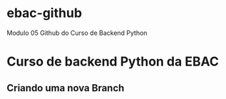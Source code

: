 # ebac-github

Modulo 05 Github do Curso de Backend Python

# Curso de backend Python da EBAC


## Criando uma nova Branch

